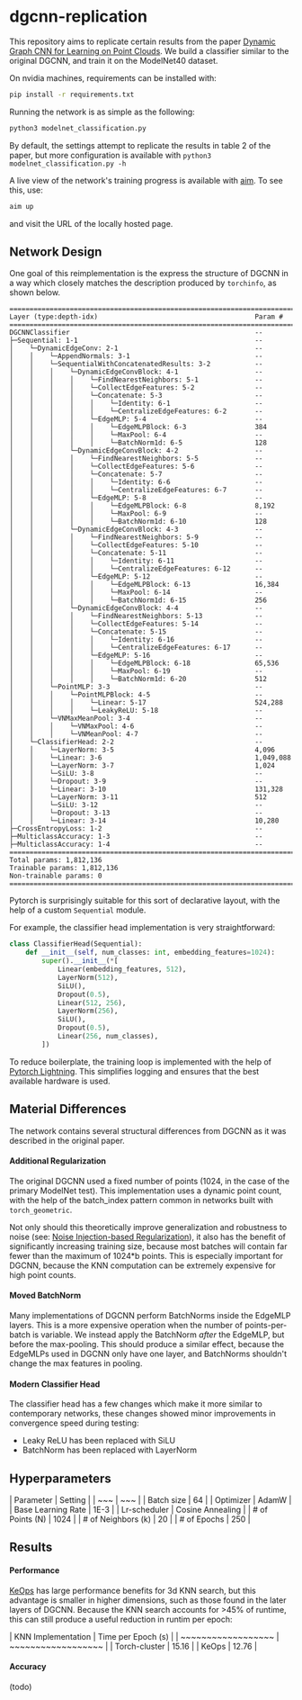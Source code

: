 # dgcnn-replication

This repository aims to replicate certain results from the
paper [Dynamic Graph CNN for Learning on Point Clouds](https://arxiv.org/abs/1801.07829).
We build a classifier similar to the original DGCNN, and train it on the ModelNet40 dataset.

On nvidia machines, requirements can be installed with:

```bash
pip install -r requirements.txt
```

Running the network is as simple as the following:

```bash
python3 modelnet_classification.py
```

By default, the settings attempt to replicate the results in table 2 of the paper,
but more configuration is available with `python3 modelnet_classification.py -h`

A live view of the network's training progress is available with [aim](https://github.com/aimhubio/aim).
To see this, use:

```bash
aim up
```

and visit the URL of the locally hosted page.

## Network Design

One goal of this reimplementation is the express the structure of DGCNN in a way which closely matches the description
produced by `torchinfo`, as shown below.

```
=====================================================================================
Layer (type:depth-idx)                                       Param #
=====================================================================================
DGCNNClassifier                                              --
├─Sequential: 1-1                                            --
│    └─DynamicEdgeConv: 2-1                                  --
│    │    └─AppendNormals: 3-1                               --
│    │    └─SequentialWithConcatenatedResults: 3-2           --
│    │    │    └─DynamicEdgeConvBlock: 4-1                   --
│    │    │    │    └─FindNearestNeighbors: 5-1              --
│    │    │    │    └─CollectEdgeFeatures: 5-2               --
│    │    │    │    └─Concatenate: 5-3                       --
│    │    │    │    │    └─Identity: 6-1                     --
│    │    │    │    │    └─CentralizeEdgeFeatures: 6-2       --
│    │    │    │    └─EdgeMLP: 5-4                           --
│    │    │    │    │    └─EdgeMLPBlock: 6-3                 384
│    │    │    │    │    └─MaxPool: 6-4                      --
│    │    │    │    │    └─BatchNorm1d: 6-5                  128
│    │    │    └─DynamicEdgeConvBlock: 4-2                   --
│    │    │    │    └─FindNearestNeighbors: 5-5              --
│    │    │    │    └─CollectEdgeFeatures: 5-6               --
│    │    │    │    └─Concatenate: 5-7                       --
│    │    │    │    │    └─Identity: 6-6                     --
│    │    │    │    │    └─CentralizeEdgeFeatures: 6-7       --
│    │    │    │    └─EdgeMLP: 5-8                           --
│    │    │    │    │    └─EdgeMLPBlock: 6-8                 8,192
│    │    │    │    │    └─MaxPool: 6-9                      --
│    │    │    │    │    └─BatchNorm1d: 6-10                 128
│    │    │    └─DynamicEdgeConvBlock: 4-3                   --
│    │    │    │    └─FindNearestNeighbors: 5-9              --
│    │    │    │    └─CollectEdgeFeatures: 5-10              --
│    │    │    │    └─Concatenate: 5-11                      --
│    │    │    │    │    └─Identity: 6-11                    --
│    │    │    │    │    └─CentralizeEdgeFeatures: 6-12      --
│    │    │    │    └─EdgeMLP: 5-12                          --
│    │    │    │    │    └─EdgeMLPBlock: 6-13                16,384
│    │    │    │    │    └─MaxPool: 6-14                     --
│    │    │    │    │    └─BatchNorm1d: 6-15                 256
│    │    │    └─DynamicEdgeConvBlock: 4-4                   --
│    │    │    │    └─FindNearestNeighbors: 5-13             --
│    │    │    │    └─CollectEdgeFeatures: 5-14              --
│    │    │    │    └─Concatenate: 5-15                      --
│    │    │    │    │    └─Identity: 6-16                    --
│    │    │    │    │    └─CentralizeEdgeFeatures: 6-17      --
│    │    │    │    └─EdgeMLP: 5-16                          --
│    │    │    │    │    └─EdgeMLPBlock: 6-18                65,536
│    │    │    │    │    └─MaxPool: 6-19                     --
│    │    │    │    │    └─BatchNorm1d: 6-20                 512
│    │    └─PointMLP: 3-3                                    --
│    │    │    └─PointMLPBlock: 4-5                          --
│    │    │    │    └─Linear: 5-17                           524,288
│    │    │    │    └─LeakyReLU: 5-18                        --
│    │    └─VNMaxMeanPool: 3-4                               --
│    │    │    └─VNMaxPool: 4-6                              --
│    │    │    └─VNMeanPool: 4-7                             --
│    └─ClassifierHead: 2-2                                   --
│    │    └─LayerNorm: 3-5                                   4,096
│    │    └─Linear: 3-6                                      1,049,088
│    │    └─LayerNorm: 3-7                                   1,024
│    │    └─SiLU: 3-8                                        --
│    │    └─Dropout: 3-9                                     --
│    │    └─Linear: 3-10                                     131,328
│    │    └─LayerNorm: 3-11                                  512
│    │    └─SiLU: 3-12                                       --
│    │    └─Dropout: 3-13                                    --
│    │    └─Linear: 3-14                                     10,280
├─CrossEntropyLoss: 1-2                                      --
├─MulticlassAccuracy: 1-3                                    --
├─MulticlassAccuracy: 1-4                                    --
=====================================================================================
Total params: 1,812,136
Trainable params: 1,812,136
Non-trainable params: 0
=====================================================================================
```

Pytorch is surprisingly suitable for this sort of declarative layout, with the help of a custom `Sequential` module.

For example, the classifier head implementation is very straightforward:

```python
class ClassifierHead(Sequential):
    def __init__(self, num_classes: int, embedding_features=1024):
        super().__init__(*[
            Linear(embedding_features, 512),
            LayerNorm(512),
            SiLU(),
            Dropout(0.5),
            Linear(512, 256),
            LayerNorm(256),
            SiLU(),
            Dropout(0.5),
            Linear(256, num_classes),
        ])
```

To reduce boilerplate, the training loop is implemented with the help of [Pytorch Lightning](https://lightning.ai/).
This simplifies logging and ensures that the best available hardware is used.

## Material Differences

The network contains several structural differences from DGCNN as it was described in the original paper.

#### Additional Regularization

The original DGCNN used a fixed number of points (1024, in the case of the primary ModelNet test).
This implementation uses a dynamic point count, with the help of the batch_index pattern common in networks built
with `torch_geometric`.

Not only should this theoretically improve generalization and robustness to noise 
(see: [Noise Injection-based Regularization](https://arxiv.org/abs/2103.15027)),
it also has the benefit of significantly increasing training size, 
because most batches will contain far fewer than the maximum of 1024*b points.
This is especially important for DGCNN, because the KNN computation can be extremely expensive for high point counts.

#### Moved BatchNorm

Many implementations of DGCNN perform BatchNorms inside the EdgeMLP layers.
This is a more expensive operation when the number of points-per-batch is variable.
We instead apply the BatchNorm _after_ the EdgeMLP, but before the max-pooling. 
This should produce a similar effect, because the EdgeMLPs used in DGCNN only have one layer,
and BatchNorms shouldn't change the max features in pooling.

#### Modern Classifier Head

The classifier head has a few changes which make it more similar to contemporary networks,
these changes showed minor improvements in convergence speed during testing:
- Leaky ReLU has been replaced with SiLU
- BatchNorm has been replaced with LayerNorm

## Hyperparameters

| Parameter | Setting |
| ~~~ | ~~~ |
| Batch size | 64 |
| Optimizer | AdamW |
| Base Learning Rate | 1E-3 |
| Lr-scheduler | Cosine Annealing |
| # of Points (N) | 1024 |
| # of Neighbors (k) | 20 |
| # of Epochs | 250 |

## Results

#### Performance

[KeOps](https://www.kernel-operations.io/keops/index.html) has large performance benefits for 3d KNN search,
but this advantage is smaller in higher dimensions, such as those found in the later layers of DGCNN.
Because the KNN search accounts for >45% of runtime, this can still produce a useful reduction in runtim per epoch:

| KNN Implementation | Time per Epoch (s) |
| ~~~~~~~~~~~~~~~~~~ | ~~~~~~~~~~~~~~~~~~ |
| Torch-cluster      | 15.16              |
| KeOps              | 12.76              |


#### Accuracy

(todo)
